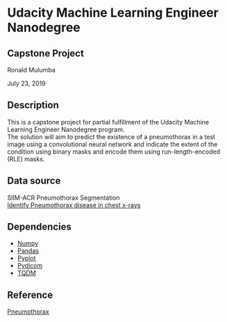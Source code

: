 # Udacity Machine Learning Engineer Nanodegree 

## Capstone Project

Ronald Mulumba<br>

July 23, 2019

## Description
   
This is a capstone project for partial fulfillment of the Udacity Machine Learning Engineer Nanodegree program.<br>
The solution will aim to predict the existence of a pneumothorax in a test image using a convolutional neural network and indicate the extent of the condition using binary masks and encode them using run-length-encoded (RLE) masks.

## Data source
SIIM-ACR Pneumothorax Segmentation <br>
[Identify Pneumothorax disease in chest x-rays](https://www.kaggle.com/c/siim-acr-pneumothorax-segmentation/overview/description)

## Dependencies
- [Numpy](https://www.numpy.org/)
- [Pandas](https://pandas.pydata.org/)
- [Pyplot](https://matplotlib.org/3.1.0/api/_as_gen/matplotlib.pyplot.html)
- [Pydicom](https://pydicom.github.io/pydicom/stable/getting_started.html)
- [TQDM](https://tqdm.github.io/)

## Reference
[Pneumothorax](https://en.wikipedia.org/wiki/Pneumothorax)
